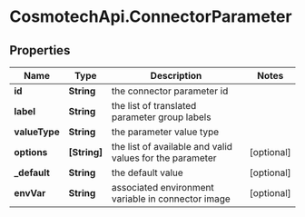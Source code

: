 # CosmotechApi.ConnectorParameter

## Properties

Name | Type | Description | Notes
------------ | ------------- | ------------- | -------------
**id** | **String** | the connector parameter id | 
**label** | **String** | the list of translated parameter group labels | 
**valueType** | **String** | the parameter value type | 
**options** | **[String]** | the list of available and valid values for the parameter | [optional] 
**_default** | **String** | the default value | [optional] 
**envVar** | **String** | associated environment variable in connector image | [optional] 


